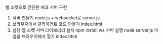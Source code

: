 웹 소켓으로 간단한 에코 서버 구현

1. 서버 만들기
    node.js + websocket로 server.js
2. 브라우저에서 클라이언트 코드 만들기
    index.html
3. 실행
    웹 소켓 서버 라이브러리 설치
    npm install ws
    서버 실행
    node server.js
    파일을 브라우저에서 열기
    index.html
